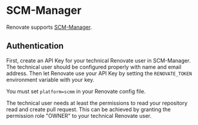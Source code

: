 # SCM-Manager

Renovate supports [SCM-Manager](https://scm-manager.org).

## Authentication

First, create an API Key for your technical Renovate user in SCM-Manager.
The technical user should be configured properly with name and email address.
Then let Renovate use your API Key by setting the `RENOVATE_TOKEN` environment variable with your key.

You must set `platform=scmm` in your Renovate config file.

The technical user needs at least the permissions to read your repository read and create pull request. This can be achieved by granting the permission role "OWNER" to your technical Renovate user.
